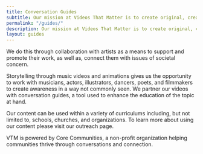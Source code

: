 ```yaml
---
title: Conversation Guides
subtitle: Our mission at Videos That Matter is to create original, creative, and impactful content that activates and educates individuals on issues and values that impact health and wellbeing.
permalink: "/guides/"
description: Our mission at Videos That Matter is to create original, creative, and impactful content that activates and educates individuals on issues and values that impact health and wellbeing.
layout: guides
---
```


We do this through collaboration with artists as a means to support and promote their work, as well as, connect them with issues of societal concern. 
 
Storytelling through music videos and animations gives us the opportunity to work with musicians, actors, illustrators, dancers, poets, and filmmakers to create awareness in a way not commonly seen. We partner our videos with conversation guides, a tool used to enhance the education of the topic at hand. 
 
Our content can be used within a variety of curriculums including, but not limited to, schools, churches, and organizations. To learn more about using our content please visit our outreach page. 
 
VTM is powered by Core Communities, a non-profit organization helping communities thrive through conversations and connection.